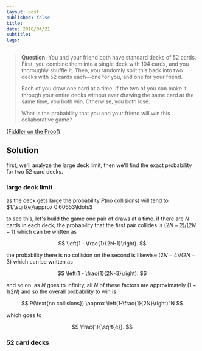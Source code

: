 ```yaml
---
layout: post
published: false
title: 
date: 2018/04/21
subtitle:
tags:
---
```


>**Question:** You and your friend both have standard decks of $52$ cards. First, you combine them into a single deck with $104$ cards, and you thoroughly shuffle it. Then, you randomly split this back into two decks with $52$ cards each—one for you, and one for your friend.
>
>Each of you draw one card at a time. If the two of you can make it through your entire decks without ever drawing the same card at the same time, you both win. Otherwise, you both lose.
>
>What is the probability that you and your friend will win this collaborative game?


<!--more-->

([Fiddler on the Proof](https://thefiddler.substack.com/p/can-you-win-the-collaborative-card))

## Solution

first, we'll analyze the large deck limit, then we'll find the exact probability for two $52$ card decks.

### large deck limit

as the deck gets large the probability $P(\text{no collisions})$ will tend to $1/\sqrt{e}\approx 0.60653\ldots$

to see this, let's build the game one pair of draws at a time. if there are $N$ cards in each deck, the probability that the first pair collides is $(2N-2)/(2N-1)$ which can be written as

$$ \left(1 - \frac{1}{2N-1}\right). $$

the probability there is no collision on the second is likewise $(2N-4)/(2N-3)$ which can be written as 

$$ \left(1 - \frac{1}{2N-3}\right). $$

and so on. as $N$ goes to infinity, all $N$ of these factors are approximately $(1-1/2N)$ and so the overall probability to win is

$$ P(\text{no collisions}) \approx \left(1-\frac{1}{2N}\right)^N $$

which goes to 

$$ \frac{1}{\sqrt{e}}. $$

### $52$ card decks




<br>



